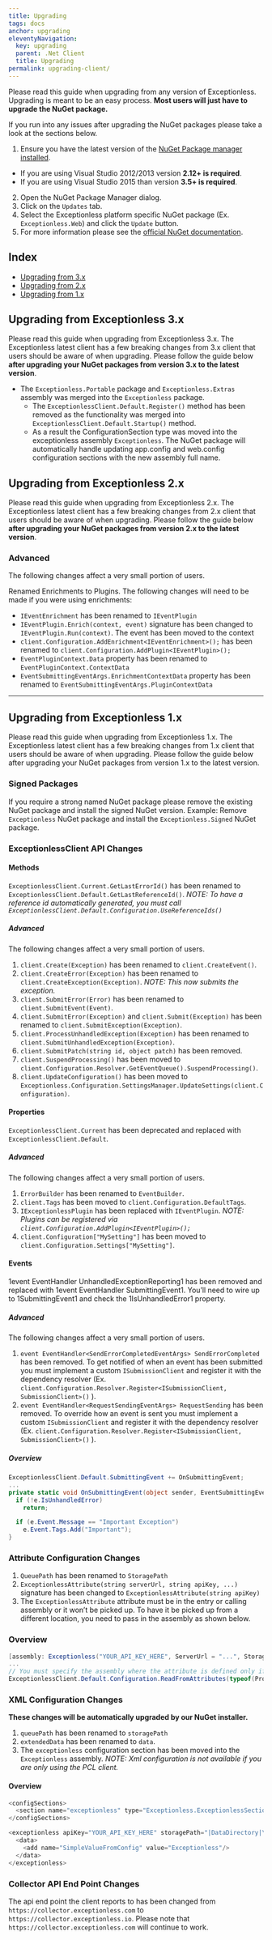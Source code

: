 ```yaml
---
title: Upgrading
tags: docs
anchor: upgrading
eleventyNavigation:
  key: upgrading
  parent: .Net Client
  title: Upgrading
permalink: upgrading-client/
---
```


Please read this guide when upgrading from any version of Exceptionless. Upgrading is meant to be an easy process. **Most users will just have to upgrade the NuGet package.**

If you run into any issues after upgrading the NuGet packages please take a look at the sections below.

1. Ensure you have the latest version of the [NuGet Package manager installed](https://dist.nuget.org/index.html). 
  * If you are using Visual Studio 2012/2013 version **2.12+ is required**.
  * If you are using Visual Studio 2015 than version **3.5+ is required**. 
2. Open the NuGet Package Manager dialog.
3. Click on the `Updates` tab.
4. Select the Exceptionless platform specific NuGet package (Ex. `Exceptionless.Web`) and click the `Update` button.
5. For more information please see the [official NuGet documentation](https://docs.nuget.org/consume/Package-Manager-Dialog).

## Index

* [Upgrading from 3.x](#upgrading-from-exceptionless-3x)
* [Upgrading from 2.x](#upgrading-from-exceptionless-2x)
* [Upgrading from 1.x](#upgrading-from-exceptionless-1x)

## Upgrading from Exceptionless 3.x

Please read this guide when upgrading from Exceptionless 3.x. The Exceptionless latest client has a few breaking changes from 3.x client that users should be aware of when upgrading. Please follow the guide below **after upgrading your NuGet packages from version 3.x to the latest version**.

* The `Exceptionless.Portable` package and `Exceptionless.Extras` assembly was merged into the `Exceptionless` package.
  * The `ExceptionlessClient.Default.Register()` method has been removed as the functionality was merged into `ExceptionlessClient.Default.Startup()` method.
  * As a result the ConfigurationSection type was moved into the exceptionless assembly `Exceptionless`. The NuGet package will automatically handle updating app.config and web.config configuration sections with the new assembly full name.

## Upgrading from Exceptionless 2.x

Please read this guide when upgrading from Exceptionless 2.x. The Exceptionless latest client has a few breaking changes from 2.x client that users should be aware of when upgrading. Please follow the guide below **after upgrading your NuGet packages from version 2.x to the latest version**.

### Advanced
The following changes affect a very small portion of users.

Renamed Enrichments to Plugins. The following changes will need to be made if you were using enrichments:

* `IEventEnrichment` has been renamed to `IEventPlugin`
* `IEventPlugin.Enrich(context, event)` signature has been changed to `IEventPlugin.Run(context)`. The event has been moved to the context
* `client.Configuration.AddEnrichment<IEventEnrichment>();` has been renamed to `client.Configuration.AddPlugin<IEventPlugin>();`
* `EventPluginContext.Data` property has been renamed to `EventPluginContext.ContextData`
* `EventSubmittingEventArgs.EnrichmentContextData` property has been renamed to `EventSubmittingEventArgs.PluginContextData`

***

## Upgrading from Exceptionless 1.x

Please read this guide when upgrading from Exceptionless 1.x. The Exceptionless latest client has a few breaking changes from 1.x client that users should be aware of when upgrading. Please follow the guide below after upgrading your NuGet packages from version 1.x to the latest version.

### Signed Packages
If you require a strong named NuGet package please remove the existing NuGet package and install the signed NuGet version. Example: Remove `Exceptionless` NuGet package and install the `Exceptionless.Signed` NuGet package.
### ExceptionlessClient API Changes

#### Methods
`ExceptionlessClient.Current.GetLastErrorId()` has been renamed to `ExceptionlessClient.Default.GetLastReferenceId()`. _NOTE: To have a reference id automatically generated, you must call `ExceptionlessClient.Default.Configuration.UseReferenceIds()`_
##### Advanced
The following changes affect a very small portion of users.

1. `client.Create(Exception)` has been renamed to `client.CreateEvent()`.
1. `client.CreateError(Exception)` has been renamed to `client.CreateException(Exception)`. _NOTE: This now submits the exception._
1. `client.SubmitError(Error)` has been renamed to `client.SubmitEvent(Event)`.
1. `client.SubmitError(Exception)` and `client.Submit(Exception)` has been renamed to `client.SubmitException(Exception)`.
1. `client.ProcessUnhandledException(Exception)` has been renamed to `client.SubmitUnhandledException(Exception)`.
1. `client.SubmitPatch(string id, object patch)` has been removed.
1. `client.SuspendProcessing()` has been moved to `client.Configuration.Resolver.GetEventQueue().SuspendProcessing()`.
1. `client.UpdateConfiguration()` has been moved to `Exceptionless.Configuration.SettingsManager.UpdateSettings(client.Configuration)`.
#### Properties
`ExceptionlessClient.Current` has been deprecated and replaced with `ExceptionlessClient.Default`.
##### Advanced
The following changes affect a very small portion of users.

1. `ErrorBuilder` has been renamed to `EventBuilder`.
1. `client.Tags` has been moved to `client.Configuration.DefaultTags`.
1. `IExceptionlessPlugin` has been replaced with `IEventPlugin`. _NOTE: Plugins can be registered via `client.Configuration.AddPlugin<IEventPlugin>();`_
1. `client.Configuration["MySetting"]` has been moved to `client.Configuration.Settings["MySetting"]`.
#### Events
1event EventHandler<UnhandledExceptionReportingEventArgs> UnhandledExceptionReporting1 has been removed and replaced with 1event EventHandler<EventSubmittingEventArgs> SubmittingEvent1. You’ll need to wire up to 1SubmittingEvent1 and check the 1IsUnhandledError1 property.

##### Advanced
The following changes affect a very small portion of users.

1. `event EventHandler<SendErrorCompletedEventArgs> SendErrorCompleted` has been removed. To get notified of when an event has been submitted you must implement a custom `ISubmissionClient` and register it with the dependency resolver (Ex. `client.Configuration.Resolver.Register<ISubmissionClient, SubmissionClient>()` ).
1. `event EventHandler<RequestSendingEventArgs> RequestSending` has been removed. To override how an event is sent you must implement a custom `ISubmissionClient` and register it with the dependency resolver (Ex. `client.Configuration.Resolver.Register<ISubmissionClient, SubmissionClient>()` ).
##### Overview
```csharp
ExceptionlessClient.Default.SubmittingEvent += OnSubmittingEvent;
...
private static void OnSubmittingEvent(object sender, EventSubmittingEventArgs e) {
  if (!e.IsUnhandledError)
    return;

  if (e.Event.Message == "Important Exception")
    e.Event.Tags.Add("Important");
}
```
### Attribute Configuration Changes
1. `QueuePath` has been renamed to `StoragePath`
1. `ExceptionlessAttribute(string serverUrl, string apiKey, ...)` signature has been changed to `ExceptionlessAttribute(string apiKey)`
1. The `ExceptionlessAttribute` attribute must be in the entry or calling assembly or it won’t be picked up. To have it be picked up from a different location, you need to pass in the assembly as shown below.
### Overview
```csharp
[assembly: Exceptionless("YOUR_API_KEY_HERE", ServerUrl = "...", StoragePath = "|DataDirectory|\Queue")]
...
// You must specify the assembly where the attribute is defined only if it's not defined in the entry or calling assembly.
ExceptionlessClient.Default.Configuration.ReadFromAttributes(typeof(Program).Assembly);
```
### XML Configuration Changes
**These changes will be automatically upgraded by our NuGet installer.**

1. `queuePath` has been renamed to `storagePath`
1. `extendedData` has been renamed to `data`.
1. The `exceptionless` configuration section has been moved into the `Exceptionless` assembly. _NOTE: Xml configuration is not available if you are only using the PCL client._

#### Overview
```csharp
<configSections>
  <section name="exceptionless" type="Exceptionless.ExceptionlessSection, Exceptionless"/>
</configSections>

<exceptionless apiKey="YOUR_API_KEY_HERE" storagePath="|DataDirectory|\Queue">
  <data>
    <add name="SimpleValueFromConfig" value="Exceptionless"/>
  </data>
</exceptionless>
```

### Collector API End Point Changes
The api end point the client reports to has been changed from `https://collector.exceptionless.com` to `https://collector.exceptionless.io`. Please note that `https://collector.exceptionless.com` will continue to work.
